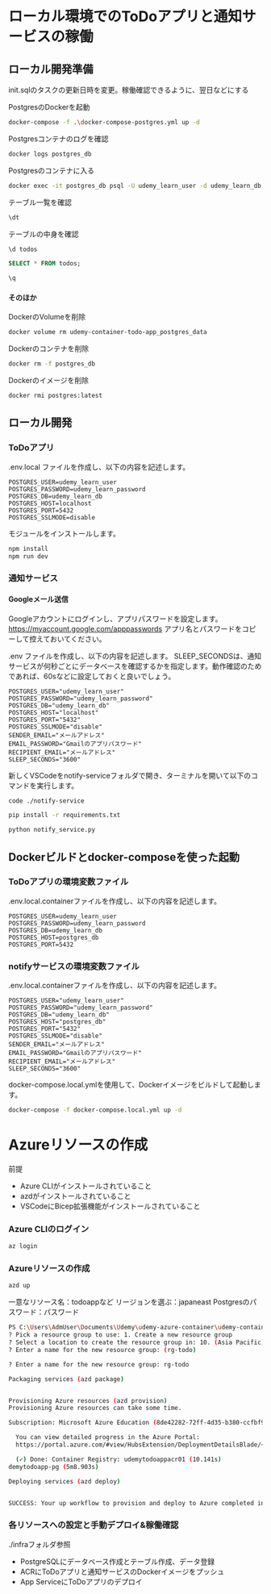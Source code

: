 # ローカル環境でのToDoアプリと通知サービスの稼働

## ローカル開発準備
init.sqlのタスクの更新日時を変更。稼働確認できるように、翌日などにする

PostgresのDockerを起動
```bash
docker-compose -f .\docker-compose-postgres.yml up -d
```

Postgresコンテナのログを確認
```bash
docker logs postgres_db
```

Postgresのコンテナに入る
```bash
docker exec -it postgres_db psql -U udemy_learn_user -d udemy_learn_db
```

テーブル一覧を確認
```sql
\dt
```

テーブルの中身を確認
```sql
\d todos
```

```sql
SELECT * FROM todos;
```

```sql
\q
```

#### そのほか
DockerのVolumeを削除
```bash
docker volume rm udemy-container-todo-app_postgres_data
```

Dockerのコンテナを削除
```bash
docker rm -f postgres_db
```

Dockerのイメージを削除
```bash
docker rmi postgres:latest
```

## ローカル開発
### ToDoアプリ
.env.local ファイルを作成し、以下の内容を記述します。
```env
POSTGRES_USER=udemy_learn_user
POSTGRES_PASSWORD=udemy_learn_password
POSTGRES_DB=udemy_learn_db
POSTGRES_HOST=localhost
POSTGRES_PORT=5432
POSTGRES_SSLMODE=disable
```

モジュールをインストールします。
```bash
npm install
npm run dev
```

### 通知サービス
#### Googleメール送信

Googleアカウントにログインし、アプリパスワードを設定します。
https://myaccount.google.com/apppasswords
アプリ名とパスワードをコピーして控えておいてください。

.env ファイルを作成し、以下の内容を記述します。
SLEEP_SECONDSは、通知サービスが何秒ごとにデータベースを確認するかを指定します。動作確認のためであれば、60sなどに設定しておくと良いでしょう。

```env
POSTGRES_USER="udemy_learn_user"
POSTGRES_PASSWORD="udemy_learn_password"
POSTGRES_DB="udemy_learn_db"
POSTGRES_HOST="localhost"
POSTGRES_PORT="5432"
POSTGRES_SSLMODE="disable"
SENDER_EMAIL="メールアドレス"
EMAIL_PASSWORD="Gmailのアプリパスワード"
RECIPIENT_EMAIL="メールアドレス"
SLEEP_SECONDS="3600"
```

新しくVSCodeをnotify-serviceフォルダで開き、ターミナルを開いて以下のコマンドを実行します。
```bash
code ./notify-service
```
```bash
pip install -r requirements.txt
```
```bash
python notify_service.py
```

## Dockerビルドとdocker-composeを使った起動

### ToDoアプリの環境変数ファイル
.env.local.containerファイルを作成し、以下の内容を記述します。
```env
POSTGRES_USER=udemy_learn_user
POSTGRES_PASSWORD=udemy_learn_password
POSTGRES_DB=udemy_learn_db
POSTGRES_HOST=postgres_db
POSTGRES_PORT=5432
```

### notifyサービスの環境変数ファイル
.env.local.containerファイルを作成し、以下の内容を記述します。
```env
POSTGRES_USER="udemy_learn_user"
POSTGRES_PASSWORD="udemy_learn_password"
POSTGRES_DB="udemy_learn_db"
POSTGRES_HOST="postgres_db"
POSTGRES_PORT="5432"
POSTGRES_SSLMODE="disable"
SENDER_EMAIL="メールアドレス"
EMAIL_PASSWORD="Gmailのアプリパスワード"
RECIPIENT_EMAIL="メールアドレス"
SLEEP_SECONDS="3600"
```

docker-compose.local.ymlを使用して、Dockerイメージをビルドして起動します。
```bash
docker-compose -f docker-compose.local.yml up -d
```

# Azureリソースの作成
前提
- Azure CLIがインストールされていること
- azdがインストールされていること
- VSCodeにBicep拡張機能がインストールされていること

### Azure CLIのログイン
```bash
az login
```

### Azureリソースの作成
```bash
azd up
```

一意なリソース名：todoappなど
リージョンを選ぶ：japaneast
Postgresのパスワード：パスワード

```bash
PS C:\Users\AdmUser\Documents\Udemy\udemy-azure-container\udemy-container-todo-base> azd up
? Pick a resource group to use: 1. Create a new resource group
? Select a location to create the resource group in: 10. (Asia Pacific) Japan East (japaneast)
? Enter a name for the new resource group: (rg-todo) 

? Enter a name for the new resource group: rg-todo

Packaging services (azd package)


Provisioning Azure resources (azd provision)
Provisioning Azure resources can take some time.

Subscription: Microsoft Azure Education (8de42282-72ff-4d35-b380-ccfbf9e8f3fd)

  You can view detailed progress in the Azure Portal:
  https://portal.azure.com/#view/HubsExtension/DeploymentDetailsBlade/~/overview/id/%2Fsubscriptions%2F8de42282-72ff-4d35-b380-ccfbf9e8f3fd%2FresourceGroups%2Frg-todo%2Fproviders%2FMicrosoft.Resources%2Fdeployments%2Ftodo-1749365118

  (✓) Done: Container Registry: udemytodoappacr01 (10.141s)
demytodoapp-pg (5m8.903s)

Deploying services (azd deploy)


SUCCESS: Your up workflow to provision and deploy to Azure completed in 5 minutes 28 seconds.
```

### 各リソースへの設定と手動デプロイ&稼働確認
./infraフォルダ参照

- PostgreSQLにデータベース作成とテーブル作成、データ登録
- ACRにToDoアプリと通知サービスのDockerイメージをプッシュ
- App ServiceにToDoアプリのデプロイ